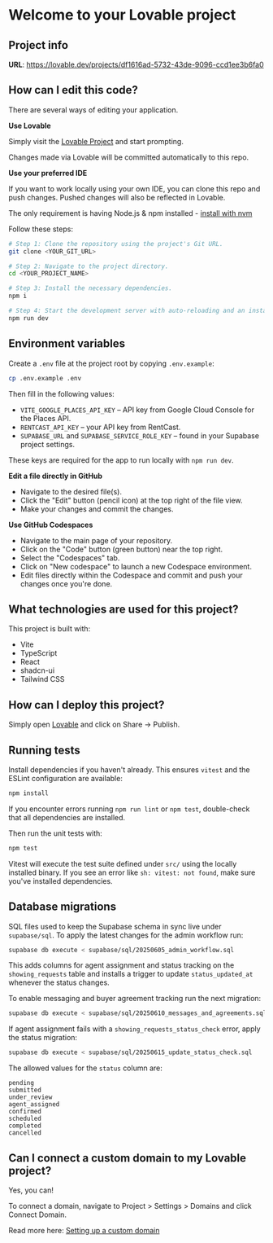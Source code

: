 # Welcome to your Lovable project

## Project info

**URL**: https://lovable.dev/projects/df1616ad-5732-43de-9096-ccd1ee3b6fa0

## How can I edit this code?

There are several ways of editing your application.

**Use Lovable**

Simply visit the [Lovable Project](https://lovable.dev/projects/df1616ad-5732-43de-9096-ccd1ee3b6fa0) and start prompting.

Changes made via Lovable will be committed automatically to this repo.

**Use your preferred IDE**

If you want to work locally using your own IDE, you can clone this repo and push changes. Pushed changes will also be reflected in Lovable.

The only requirement is having Node.js & npm installed - [install with nvm](https://github.com/nvm-sh/nvm#installing-and-updating)

Follow these steps:

```sh
# Step 1: Clone the repository using the project's Git URL.
git clone <YOUR_GIT_URL>

# Step 2: Navigate to the project directory.
cd <YOUR_PROJECT_NAME>

# Step 3: Install the necessary dependencies.
npm i

# Step 4: Start the development server with auto-reloading and an instant preview.
npm run dev
```

## Environment variables

Create a `.env` file at the project root by copying `.env.example`:

```sh
cp .env.example .env
```

Then fill in the following values:

- `VITE_GOOGLE_PLACES_API_KEY` – API key from Google Cloud Console for the Places API.
- `RENTCAST_API_KEY` – your API key from RentCast.
- `SUPABASE_URL` and `SUPABASE_SERVICE_ROLE_KEY` – found in your Supabase project settings.

These keys are required for the app to run locally with `npm run dev`.

**Edit a file directly in GitHub**

- Navigate to the desired file(s).
- Click the "Edit" button (pencil icon) at the top right of the file view.
- Make your changes and commit the changes.

**Use GitHub Codespaces**

- Navigate to the main page of your repository.
- Click on the "Code" button (green button) near the top right.
- Select the "Codespaces" tab.
- Click on "New codespace" to launch a new Codespace environment.
- Edit files directly within the Codespace and commit and push your changes once you're done.

## What technologies are used for this project?

This project is built with:

- Vite
- TypeScript
- React
- shadcn-ui
- Tailwind CSS

## How can I deploy this project?

Simply open [Lovable](https://lovable.dev/projects/df1616ad-5732-43de-9096-ccd1ee3b6fa0) and click on Share -> Publish.

## Running tests

Install dependencies if you haven't already. This ensures `vitest` and the ESLint configuration are available:

```sh
npm install
```

If you encounter errors running `npm run lint` or `npm test`, double-check that
all dependencies are installed.

Then run the unit tests with:

```sh
npm test
```

Vitest will execute the test suite defined under `src/` using the locally installed binary. If you see an error like `sh: vitest: not found`, make sure you've installed dependencies.

## Database migrations

SQL files used to keep the Supabase schema in sync live under `supabase/sql`.
To apply the latest changes for the admin workflow run:

```sh
supabase db execute < supabase/sql/20250605_admin_workflow.sql
```

This adds columns for agent assignment and status tracking on the
`showing_requests` table and installs a trigger to update
`status_updated_at` whenever the status changes.

To enable messaging and buyer agreement tracking run the next migration:
```sh
supabase db execute < supabase/sql/20250610_messages_and_agreements.sql
```

If agent assignment fails with a `showing_requests_status_check` error, apply the
status migration:
```sh
supabase db execute < supabase/sql/20250615_update_status_check.sql
```

The allowed values for the `status` column are:

```
pending
submitted
under_review
agent_assigned
confirmed
scheduled
completed
cancelled
```

## Can I connect a custom domain to my Lovable project?

Yes, you can!

To connect a domain, navigate to Project > Settings > Domains and click Connect Domain.

Read more here: [Setting up a custom domain](https://docs.lovable.dev/tips-tricks/custom-domain#step-by-step-guide)
